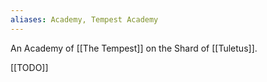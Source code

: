 ```yaml
---
aliases: Academy, Tempest Academy
---
```

An Academy of [[The Tempest]] on the Shard of [[Tuletus]].

[[TODO]]